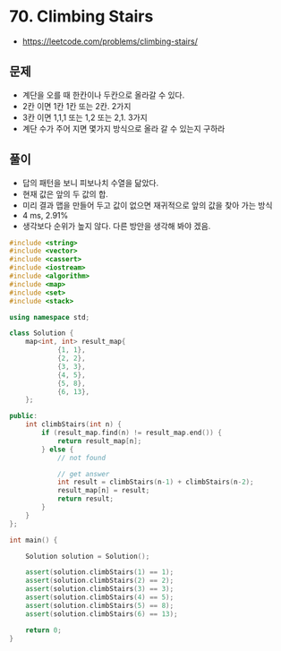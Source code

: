 # 70. Climbing Stairs
* https://leetcode.com/problems/climbing-stairs/

## 문제
* 계단을 오를 때 한칸이나 두칸으로 올라갈 수 있다.
* 2칸 이면 1칸 1칸 또는 2칸. 2가지
* 3칸 이면 1,1,1 또는 1,2 또는 2,1. 3가지
* 계단 수가 주어 지면 몇가지 방식으로 올라 갈 수 있는지 구하라

## 풀이
* 답의 패턴을 보니 피보나치 수열을 닮았다.
* 현재 값은 앞의 두 값의 합.
* 미리 결과 맵을 만들어 두고 값이 없으면 재귀적으로 앞의 값을 찾아 가는 방식
* 4 ms, 2.91%
* 생각보다 순위가 높지 않다. 다른 방안을 생각해 봐야 겠음.

```cpp
#include <string>
#include <vector>
#include <cassert>
#include <iostream>
#include <algorithm>
#include <map>
#include <set>
#include <stack>

using namespace std;

class Solution {
    map<int, int> result_map{
            {1, 1},
            {2, 2},
            {3, 3},
            {4, 5},
            {5, 8},
            {6, 13},
    };

public:
    int climbStairs(int n) {
        if (result_map.find(n) != result_map.end()) {
            return result_map[n];
        } else {
            // not found

            // get answer
            int result = climbStairs(n-1) + climbStairs(n-2);
            result_map[n] = result;
            return result;
        }
    }
};

int main() {

    Solution solution = Solution();

    assert(solution.climbStairs(1) == 1);
    assert(solution.climbStairs(2) == 2);
    assert(solution.climbStairs(3) == 3);
    assert(solution.climbStairs(4) == 5);
    assert(solution.climbStairs(5) == 8);
    assert(solution.climbStairs(6) == 13);

    return 0;
}

```